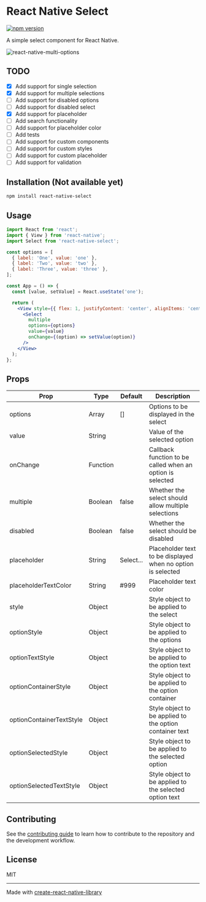 # React Native Select

[![npm version](https://badge.fury.io/js/react-native-multi-options.svg)](https://badge.fury.io/js/react-native-multi-options)

A simple select component for React Native.

![react-native-multi-options](https://user-images.githubusercontent.com/10114716/193332497-5d4fc808-f5ac-475e-b7c7-f0c742673296.png)

## TODO

- [x] Add support for single selection
- [x] Add support for multiple selections
- [ ] Add support for disabled options
- [ ] Add support for disabled select
- [x] Add support for placeholder
- [ ] Add search functionality
- [ ] Add support for placeholder color
- [ ] Add tests
- [ ] Add support for custom components
- [ ] Add support for custom styles
- [ ] Add support for custom placeholder
- [ ] Add support for validation

## Installation (Not available yet)

```bash
npm install react-native-select
```

## Usage

```jsx
import React from 'react';
import { View } from 'react-native';
import Select from 'react-native-select';

const options = [
  { label: 'One', value: 'one' },
  { label: 'Two', value: 'two' },
  { label: 'Three', value: 'three' },
];

const App = () => {
  const [value, setValue] = React.useState('one');

  return (
    <View style={{ flex: 1, justifyContent: 'center', alignItems: 'center' }}>
      <Select
        multiple
        options={options}
        value={value}
        onChange={(option) => setValue(option)}
      />
    </View>
  );
};
```

## Props

| Prop                     | Type     | Default   | Description                                                 |
| ------------------------ | -------- | --------- | ----------------------------------------------------------- |
| options                  | Array    | []        | Options to be displayed in the select                       |
| value                    | String   |           | Value of the selected option                                |
| onChange                 | Function |           | Callback function to be called when an option is selected   |
| multiple                 | Boolean  | false     | Whether the select should allow multiple selections         |
| disabled                 | Boolean  | false     | Whether the select should be disabled                       |
| placeholder              | String   | Select... | Placeholder text to be displayed when no option is selected |
| placeholderTextColor     | String   | #999      | Placeholder text color                                      |
| style                    | Object   |           | Style object to be applied to the select                    |
| optionStyle              | Object   |           | Style object to be applied to the options                   |
| optionTextStyle          | Object   |           | Style object to be applied to the option text               |
| optionContainerStyle     | Object   |           | Style object to be applied to the option container          |
| optionContainerTextStyle | Object   |           | Style object to be applied to the option container text     |
| optionSelectedStyle      | Object   |           | Style object to be applied to the selected option           |
| optionSelectedTextStyle  | Object   |           | Style object to be applied to the selected option text      |

## Contributing

See the [contributing guide](CONTRIBUTING.md) to learn how to contribute to the repository and the development workflow.

## License

MIT

---

Made with [create-react-native-library](https://github.com/callstack/react-native-builder-bob)
